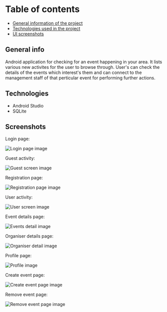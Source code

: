 # Table of contents

- [General information of the project](#general-info)
- [Technologies used in the project](#technologies)
- [UI screenshots](#screenshots)

## General info
Android application for checking for an event happening in your area. It lists various new activites for the user to browse through. User's can check the details of the events which interest's them and can connect to the management staff of that perticular event for performing further actions.

## Technologies
- Android Studio
- SQLite

## Screenshots

Login page:


![Login page image](https://github.com/mridul1024/EventManager/blob/master/Screenshots/Login_page.png)

Guest activity:


![Guest screen image](https://github.com/mridul1024/EventManager/blob/master/Screenshots/Guest_screen.png)

Registration page:


![Registration page image](https://github.com/mridul1024/EventManager/blob/master/Screenshots/Registration_page.png)

User activity:


![User screen image](https://github.com/mridul1024/EventManager/blob/master/Screenshots/User_screen.png)

Event details page:


![Events detail image](https://github.com/mridul1024/EventManager/blob/master/Screenshots/Event_details.png)

Organiser details page:


![Organiser detail image](https://github.com/mridul1024/EventManager/blob/master/Screenshots/Organiser_details.png)

Profile page:


![Profile image](https://github.com/mridul1024/EventManager/blob/master/Screenshots/Profile_page.png)

Create event page:


![Create event page image](https://github.com/mridul1024/EventManager/blob/master/Screenshots/Create_event_page.png)

Remove event page:


![Remove event page image](https://github.com/mridul1024/EventManager/blob/master/Screenshots/Remove_event_page.png)





